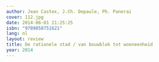 ```yaml
---
author: Jean Castex, J.Ch. Depaule, Ph. Panerai
cover: 112.jpg
date: 2014-06-01 21:25:25
isbn: "9789058751621"
lang: nl
layout: review
title: De rationele stad / van bouwblok tot wooneenheid
year: 2014
---
```

